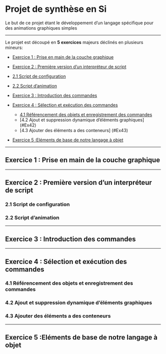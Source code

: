 # Projet de synthèse en Si

Le but de ce projet étant le développement d’un langage spécifique pour des animations graphiques simples 

----------------

Le projet est découpé en **5 exercices** majeurs déclinés en plusieurs mineurs:

*  [Exercice 1 : Prise en main de la couche graphique](#Ex1)

*  [Exercice 2 : Première version d’un interpréteur de script](#Ex2)
  * [2.1 Script de configuration](#Ex21)
  * [2.2 Script d’animation](#Ex22)
  
* [Exercice 3 : Introduction des commandes](#Ex3)

* [Exercice 4 : Sélection et exécution des commandes](#Ex4)
  * [4.1 Référencement des objets et enregistrement des commandes](#Ex41)
  * [4.2 Ajout et suppression dynamique d’éléments graphiques] (#Ex42)
  * [4.3 Ajouter des éléments a des conteneurs] (#Ex43)
  
* [Exercice 5 :Eléments de base de notre langage à objet](#Ex5)

----------------

## Exercice 1 : Prise en main de la couche graphique<a id="Ex1"></a>

----------------

## Exercice 2 : Première version d’un interpréteur de script<a id="Ex2"></a>

### 2.1 Script de configuration <a id="Ex2"></a>
### 2.2 Script d’animation <a id="Ex2"></a>
----------------

## Exercice 3 : Introduction des commandes<a id="Ex3"></a>

----------------

## Exercice 4 : Sélection et exécution des commandes<a id="Ex4"></a>

### 4.1 Référencement des objets et enregistrement des commandes <a id="Ex2"></a>
### 4.2 Ajout et suppression dynamique d’éléments graphiques <a id="Ex2"></a>
### 4.3 Ajouter des éléments a des conteneurs <a id="Ex2"></a>

----------------

## Exercice 5 :Eléments de base de notre langage à objet<a id="Ex5"></a>




